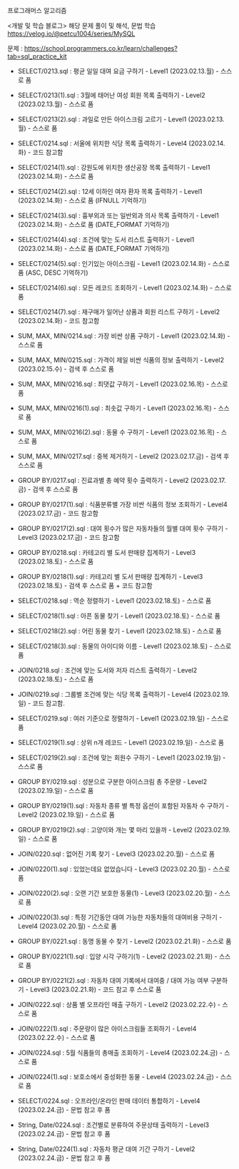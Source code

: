 프로그래머스 알고리즘

<개발 및 학습 블로그>
해당 문제 풀이 및 해석, 문법 학습
https://velog.io/@petcu1004/series/MySQL

문제 : https://school.programmers.co.kr/learn/challenges?tab=sql_practice_kit

- SELECT/0213.sql : 평균 일일 대여 요금 구하기 - Level1 (2023.02.13.월) - 스스로 품
- SELECT/0213(1).sql : 3월에 태어난 여성 회원 목록 출력하기 - Level2 (2023.02.13.월) - 스스로 품
- SELECT/0213(2).sql : 과일로 만든 아이스크림 고르기 - Level1 (2023.02.13.월) - 스스로 품

- SELECT/0214.sql : 서울에 위치한 식당 목록 출력하기 - Level4 (2023.02.14.화) - 코드 참고함
- SELECT/0214(1).sql : 강원도에 위치한 생산공장 목록 출력하기 - Level1 (2023.02.14.화) - 스스로 품
- SELECT/0214(2).sql : 12세 이하인 여자 환자 목록 출력하기 - Level1 (2023.02.14.화) - 스스로 품 (IFNULL 기억하기)
- SELECT/0214(3).sql : 흉부외과 또는 일반외과 의사 목록 출력하기 - Level1 (2023.02.14.화) - 스스로 품 (DATE_FORMAT 기억하기)
- SELECT/0214(4).sql : 조건에 맞는 도서 리스트 출력하기 - Level1 (2023.02.14.화) - 스스로 품 (DATE_FORMAT 기억하기)
- SELECT/0214(5).sql : 인기있는 아이스크림 - Level1 (2023.02.14.화) - 스스로 품 (ASC, DESC 기억하기)
- SELECT/0214(6).sql : 모든 레코드 조회하기 - Level1 (2023.02.14.화) - 스스로 품
- SELECT/0214(7).sql : 재구매가 일어난 상품과 회원 리스트 구하기 - Level2 (2023.02.14.화) - 코드 참고함
- SUM, MAX, MIN/0214.sql : 가장 비싼 상품 구하기 - Level1 (2023.02.14.화) - 스스로 품

- SUM, MAX, MIN/0215.sql : 가격이 제일 비싼 식품의 정보 출력하기 - Level2 (2023.02.15.수) - 검색 후 스스로 품

- SUM, MAX, MIN/0216.sql : 최댓값 구하기 - Level1 (2023.02.16.목) - 스스로 품
- SUM, MAX, MIN/0216(1).sql : 최솟값 구하기 - Level1 (2023.02.16.목) - 스스로 품
- SUM, MAX, MIN/0216(2).sql : 동물 수 구하기 - Level1 (2023.02.16.목) - 스스로 품

- SUM, MAX, MIN/0217.sql : 중복 제거하기 - Level2 (2023.02.17.금) - 검색 후 스스로 품
- GROUP BY/0217.sql : 진료과별 총 예약 횟수 출력하기 - Level2 (2023.02.17.금) - 검색 후 스스로 품
- GROUP BY/0217(1).sql : 식품분류별 가장 비싼 식품의 정보 조회하기 - Level4 (2023.02.17.금) - 코드 참고함
- GROUP BY/0217(2).sql : 대여 횟수가 많은 자동차들의 월별 대여 횟수 구하기 - Level3 (2023.02.17.금) - 코드 참고함

- GROUP BY/0218.sql : 카테고리 별 도서 판매량 집계하기 - Level3 (2023.02.18.토) - 스스로 품
- GROUP BY/0218(1).sql : 카테고리 별 도서 판매량 집계하기 - Level3 (2023.02.18.토) - 검색 후 스스로 품 + 코드 참고함
- SELECT/0218.sql : 역순 정렬하기 - Level1 (2023.02.18.토) - 스스로 품
- SELECT/0218(1).sql : 아픈 동물 찾기 - Level1 (2023.02.18.토) - 스스로 품
- SELECT/0218(2).sql : 어린 동물 찾기 - Level1 (2023.02.18.토) - 스스로 품
- SELECT/0218(3).sql : 동물의 아이디와 이름 - Level1 (2023.02.18.토) - 스스로 품
- JOIN/0218.sql : 조건에 맞는 도서와 저자 리스트 출력하기 - Level2 (2023.02.18.토) - 스스로 품

- JOIN/0219.sql : 그룹별 조건에 맞는 식당 목록 출력하기 - Level4 (2023.02.19.일) - 코드 참고함.
- SELECT/0219.sql : 여러 기준으로 정렬하기 - Level1 (2023.02.19.일) - 스스로 품
- SELECT/0219(1).sql : 상위 n개 레코드 - Level1 (2023.02.19.일) - 스스로 품
- SELECT/0219(2).sql : 조건에 맞는 회원수 구하기 - Level1 (2023.02.19.일) - 스스로 품
- GROUP BY/0219.sql : 성분으로 구분한 아이스크림 총 주문량 - Level2 (2023.02.19.일) - 스스로 품
- GROUP BY/0219(1).sql : 자동차 종류 별 특정 옵션이 포함된 자동차 수 구하기 - Level2 (2023.02.19.일) - 스스로 품
- GROUP BY/0219(2).sql : 고양이와 개는 몇 마리 있을까 - Level2 (2023.02.19.일) - 스스로 품

- JOIN/0220.sql : 없어진 기록 찾기 - Level3 (2023.02.20.월) - 스스로 품
- JOIN/0220(1).sql : 있었는데요 없었습니다 - Level3 (2023.02.20.월) - 스스로 품
- JOIN/0220(2).sql : 오랜 기간 보호한 동물(1) - Level3 (2023.02.20.월) - 스스로 품
- JOIN/0220(3).sql : 특정 기간동안 대여 가능한 자동차들의 대여비용 구하기 - Level4 (2023.02.20.월) - 스스로 품

- GROUP BY/0221.sql : 동명 동물 수 찾기 - Level2 (2023.02.21.화) - 스스로 품
- GROUP BY/0221(1).sql : 입양 시각 구하기(1) - Level2 (2023.02.21.화) - 스스로 품
- GROUP BY/0221(2).sql : 자동차 대여 기록에서 대여중 / 대여 가능 여부 구분하기 - Level3 (2023.02.21.화) - 코드 참고 후 스스로 품

- JOIN/0222.sql : 상품 별 오프라인 매출 구하기 - Level2 (2023.02.22.수) - 스스로 품
- JOIN/0222(1).sql : 주문량이 많은 아이스크림들 조회하기 - Level4 (2023.02.22.수) - 스스로 품

- JOIN/0224.sql : 5월 식품들의 총매출 조회하기 - Level4 (2023.02.24.금) - 스스로 품
- JOIN/0224(1).sql : 보호소에서 중성화한 동물 - Level4 (2023.02.24.금) - 스스로 품
- SELECT/0224.sql : 오프라인/온라인 판매 데이터 통합하기 - Level4 (2023.02.24.금) - 문법 참고 후 품
- String, Date/0224.sql : 조건별로 분류하여 주문상태 출력하기 - Level3 (2023.02.24.금) - 문법 참고 후 품
- String, Date/0224(1).sql : 자동차 평균 대여 기간 구하기 - Level2 (2023.02.24.금) - 문법 참고 후 품